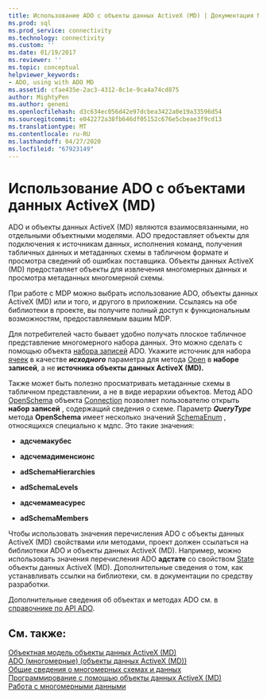 ```yaml
---
title: Использование ADO с объекты данных ActiveX (MD) | Документация Майкрософт
ms.prod: sql
ms.prod_service: connectivity
ms.technology: connectivity
ms.custom: ''
ms.date: 01/19/2017
ms.reviewer: ''
ms.topic: conceptual
helpviewer_keywords:
- ADO, using with ADO MD
ms.assetid: cfae435e-2ac3-4312-8c1e-9ca4a74cd875
author: MightyPen
ms.author: genemi
ms.openlocfilehash: d3c634ec056d42e97dcbea3422a0e19a33596d54
ms.sourcegitcommit: e042272a38fb646df05152c676e5cbeae3f9cd13
ms.translationtype: MT
ms.contentlocale: ru-RU
ms.lasthandoff: 04/27/2020
ms.locfileid: "67923149"
---
```

# <a name="using-ado-with-ado-md"></a>Использование ADO с объектами данных ActiveX (MD)
ADO и объекты данных ActiveX (MD) являются взаимосвязанными, но отдельными объектными моделями. ADO предоставляет объекты для подключения к источникам данных, исполнения команд, получения табличных данных и метаданных схемы в табличном формате и просмотра сведений об ошибках поставщика. Объекты данных ActiveX (MD) предоставляет объекты для извлечения многомерных данных и просмотра метаданных многомерной схемы.  
  
 При работе с MDP можно выбрать использование ADO, объекты данных ActiveX (MD) или и того, и другого в приложении. Ссылаясь на обе библиотеки в проекте, вы получите полный доступ к функциональным возможностям, предоставляемым вашим MDP.  
  
 Для потребителей часто бывает удобно получать плоское табличное представление многомерного набора данных. Это можно сделать с помощью объекта [набора записей](../../../ado/reference/ado-api/recordset-object-ado.md) ADO. Укажите источник для набора [ячеек](../../../ado/reference/ado-md-api/cellset-object-ado-md.md) в качестве ***исходного*** параметра для метода [Open](../../../ado/reference/ado-api/open-method-ado-recordset.md) в **наборе записей**, а не **источника объекты данных ActiveX (MD).**  
  
 Также может быть полезно просматривать метаданные схемы в табличном представлении, а не в виде иерархии объектов. Метод ADO [OpenSchema](../../../ado/reference/ado-api/openschema-method.md) объекта [Connection](../../../ado/reference/ado-api/connection-object-ado.md) позволяет пользователю открыть **набор записей** , содержащий сведения о схеме. Параметр ***QueryType*** метода **OpenSchema** имеет несколько значений [SchemaEnum](../../../ado/reference/ado-api/schemaenum.md) , относящихся специально к мдпс. Это такие значения:  
  
-   **адсчемакубес**  
  
-   **адсчемадименсионс**  
  
-   **adSchemaHierarchies**  
  
-   **adSchemaLevels**  
  
-   **адсчемамеасурес**  
  
-   **adSchemaMembers**  
  
 Чтобы использовать значения перечисления ADO с объекты данных ActiveX (MD) свойствами или методами, проект должен ссылаться на библиотеки ADO и объекты данных ActiveX (MD). Например, можно использовать значения перечисления ADO **адстате** со свойством [State](../../../ado/reference/ado-md-api/state-property-ado-md.md) объекты данных ActiveX (MD). Дополнительные сведения о том, как устанавливать ссылки на библиотеки, см. в документации по средству разработки.  
  
 Дополнительные сведения об объектах и методах ADO см. в [справочнике по API ADO](../../../ado/reference/ado-api/ado-api-reference.md).  
  
## <a name="see-also"></a>См. также:  
 [Объектная модель объекты данных ActiveX (MD)](../../../ado/reference/ado-md-api/ado-md-object-model.md)   
 [ADO (многомерные) (объекты данных ActiveX (MD))](../../../ado/guide/multidimensional/ado-multidimensional-ado-md.md)   
 [Общие сведения о многомерных схемах и данных](../../../ado/guide/multidimensional/overview-of-multidimensional-schemas-and-data.md)   
 [Программирование с помощью объекты данных ActiveX (MD)](../../../ado/guide/multidimensional/programming-with-ado-md.md)   
 [Работа с многомерными данными](../../../ado/guide/multidimensional/working-with-multidimensional-data.md)
